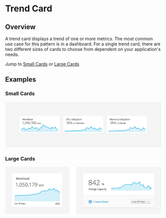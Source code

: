 # Trend Card

## Overview
A trend card displays a trend of one or more metrics. The most common use case for this pattern is in a dashboard. For a single trend card, there are two different sizes of cards to choose from dependent on your application's needs.

Jump to [Small Cards](#small-cards) or [Large Cards](#large-cards)

## Examples

### Small Cards
![Small Cards](img/trend-card-small-example.png)

### Large Cards
![Large Cards](img/trend-card-large-example.png)

